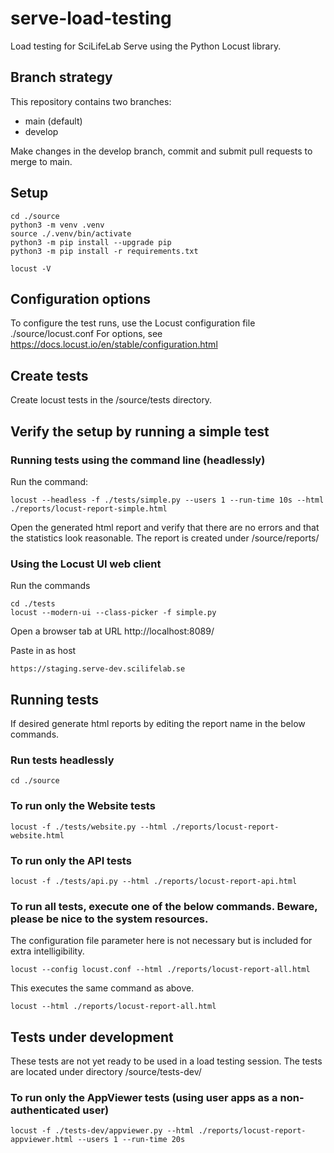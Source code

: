 # serve-load-testing
Load testing for SciLifeLab Serve using the Python Locust library.

## Branch strategy

This repository contains two branches:

- main (default)
- develop

Make changes in the develop branch, commit and submit pull requests to merge to main.

## Setup

    cd ./source
    python3 -m venv .venv
    source ./.venv/bin/activate
    python3 -m pip install --upgrade pip
    python3 -m pip install -r requirements.txt

    locust -V

## Configuration options

To configure the test runs, use the Locust configuration file ./source/locust.conf
For options, see https://docs.locust.io/en/stable/configuration.html

## Create tests

Create locust tests in the /source/tests directory.

## Verify the setup by running a simple test

### Running tests using the command line (headlessly)

Run the command:

    locust --headless -f ./tests/simple.py --users 1 --run-time 10s --html ./reports/locust-report-simple.html

Open the generated html report and verify that there are no errors and that the statistics look reasonable. The report is created under /source/reports/

### Using the Locust UI web client

Run the commands

    cd ./tests
    locust --modern-ui --class-picker -f simple.py

Open a browser tab at URL http://localhost:8089/

Paste in as host

    https://staging.serve-dev.scilifelab.se

## Running tests

If desired generate html reports by editing the report name in the below commands.

### Run tests headlessly

    cd ./source

### To run only the Website tests

    locust -f ./tests/website.py --html ./reports/locust-report-website.html

### To run only the API tests

    locust -f ./tests/api.py --html ./reports/locust-report-api.html

### To run all tests, execute one of the below commands. Beware, please be nice to the system resources.

The configuration file parameter here is not necessary but is included for extra intelligibility.

    locust --config locust.conf --html ./reports/locust-report-all.html

This executes the same command as above.

    locust --html ./reports/locust-report-all.html


## Tests under development

These tests are not yet ready to be used in a load testing session.
The tests are located under directory /source/tests-dev/

### To run only the AppViewer tests (using user apps as a non-authenticated user)

    locust -f ./tests-dev/appviewer.py --html ./reports/locust-report-appviewer.html --users 1 --run-time 20s

